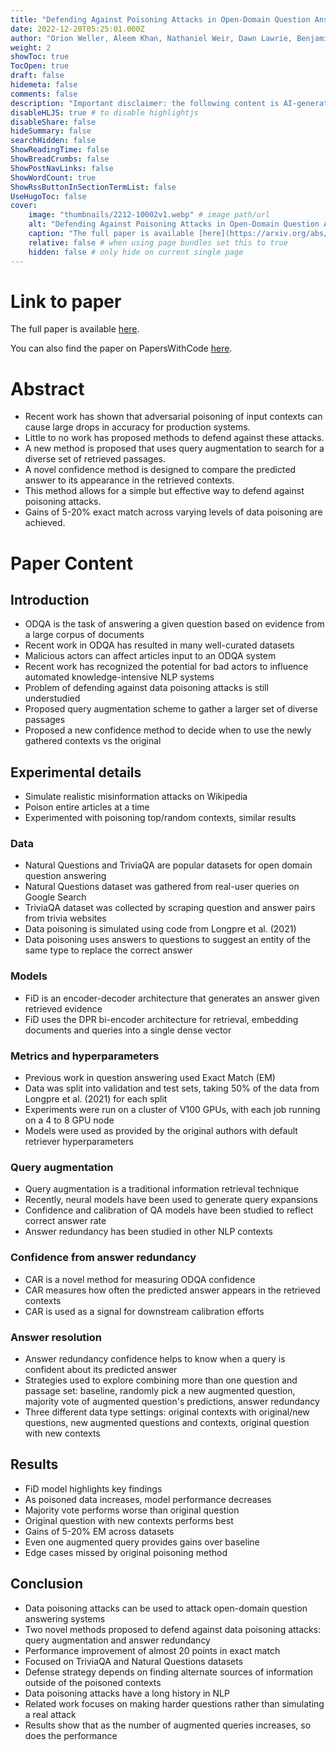 ```yaml
---
title: "Defending Against Poisoning Attacks in Open-Domain Question Answering"
date: 2022-12-20T05:25:01.000Z
author: "Orion Weller, Aleem Khan, Nathaniel Weir, Dawn Lawrie, Benjamin Van Durme"
weight: 2
showToc: true
TocOpen: true
draft: false
hidemeta: false
comments: false
description: "Important disclaimer: the following content is AI-generated, please make sure to fact check the presented information by reading the full paper."
disableHLJS: true # to disable highlightjs
disableShare: false
hideSummary: false
searchHidden: false
ShowReadingTime: false
ShowBreadCrumbs: false
ShowPostNavLinks: false
ShowWordCount: true
ShowRssButtonInSectionTermList: false
UseHugoToc: false
cover:
    image: "thumbnails/2212-10002v1.webp" # image path/url
    alt: "Defending Against Poisoning Attacks in Open-Domain Question Answering" # alt text
    caption: "The full paper is available [here](https://arxiv.org/abs/2212.10002)." # display caption under cover
    relative: false # when using page bundles set this to true
    hidden: false # only hide on current single page
---
```


# Link to paper
The full paper is available [here](https://arxiv.org/abs/2212.10002).

You can also find the paper on PapersWithCode [here](https://paperswithcode.com/paper/defending-against-poisoning-attacks-in-open).

# Abstract
- Recent work has shown that adversarial poisoning of input contexts can cause large drops in accuracy for production systems.
- Little to no work has proposed methods to defend against these attacks.
- A new method is proposed that uses query augmentation to search for a diverse set of retrieved passages.
- A novel confidence method is designed to compare the predicted answer to its appearance in the retrieved contexts.
- This method allows for a simple but effective way to defend against poisoning attacks.
- Gains of 5-20% exact match across varying levels of data poisoning are achieved.

# Paper Content

## Introduction
- ODQA is the task of answering a given question based on evidence from a large corpus of documents
- Recent work in ODQA has resulted in many well-curated datasets
- Malicious actors can affect articles input to an ODQA system
- Recent work has recognized the potential for bad actors to influence automated knowledge-intensive NLP systems
- Problem of defending against data poisoning attacks is still understudied
- Proposed query augmentation scheme to gather a larger set of diverse passages
- Proposed a new confidence method to decide when to use the newly gathered contexts vs the original

## Experimental details
- Simulate realistic misinformation attacks on Wikipedia
- Poison entire articles at a time
- Experimented with poisoning top/random contexts, similar results

### Data
- Natural Questions and TriviaQA are popular datasets for open domain question answering
- Natural Questions dataset was gathered from real-user queries on Google Search
- TriviaQA dataset was collected by scraping question and answer pairs from trivia websites
- Data poisoning is simulated using code from Longpre et al. (2021)
- Data poisoning uses answers to questions to suggest an entity of the same type to replace the correct answer

### Models
- FiD is an encoder-decoder architecture that generates an answer given retrieved evidence
- FiD uses the DPR bi-encoder architecture for retrieval, embedding documents and queries into a single dense vector

### Metrics and hyperparameters
- Previous work in question answering used Exact Match (EM)
- Data was split into validation and test sets, taking 50% of the data from Longpre et al. (2021) for each split
- Experiments were run on a cluster of V100 GPUs, with each job running on a 4 to 8 GPU node
- Models were used as provided by the original authors with default retriever hyperparameters

### Query augmentation
- Query augmentation is a traditional information retrieval technique
- Recently, neural models have been used to generate query expansions
- Confidence and calibration of QA models have been studied to reflect correct answer rate
- Answer redundancy has been studied in other NLP contexts

### Confidence from answer redundancy
- CAR is a novel method for measuring ODQA confidence
- CAR measures how often the predicted answer appears in the retrieved contexts
- CAR is used as a signal for downstream calibration efforts

### Answer resolution
- Answer redundancy confidence helps to know when a query is confident about its predicted answer
- Strategies used to explore combining more than one question and passage set: baseline, randomly pick a new augmented question, majority vote of augmented question's predictions, answer redundancy
- Three different data type settings: original contexts with original/new questions, new augmented questions and contexts, original question with new contexts

## Results
- FiD model highlights key findings
- As poisoned data increases, model performance decreases
- Majority vote performs worse than original question
- Original question with new contexts performs best
- Gains of 5-20% EM across datasets
- Even one augmented query provides gains over baseline
- Edge cases missed by original poisoning method

## Conclusion
- Data poisoning attacks can be used to attack open-domain question answering systems
- Two novel methods proposed to defend against data poisoning attacks: query augmentation and answer redundancy
- Performance improvement of almost 20 points in exact match
- Focused on TriviaQA and Natural Questions datasets
- Defense strategy depends on finding alternate sources of information outside of the poisoned contexts
- Data poisoning attacks have a long history in NLP
- Related work focuses on making harder questions rather than simulating a real attack
- Results show that as the number of augmented queries increases, so does the performance
